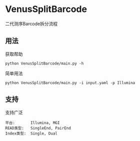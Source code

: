 # VenusSplitBarcode
二代测序Barcode拆分流程  

## 用法
获取帮助  
```
python VenusSplitBarcode/main.py -h
```
简单用法  
```
python VenusSplitBarcode/main.py -i input.yaml -p Illumina
```

## 支持
支持广泛
```
平台:       Illumina, MGI  
READ类型:   SingleEnd, PairEnd  
Index类型:  Single, Dual
```
